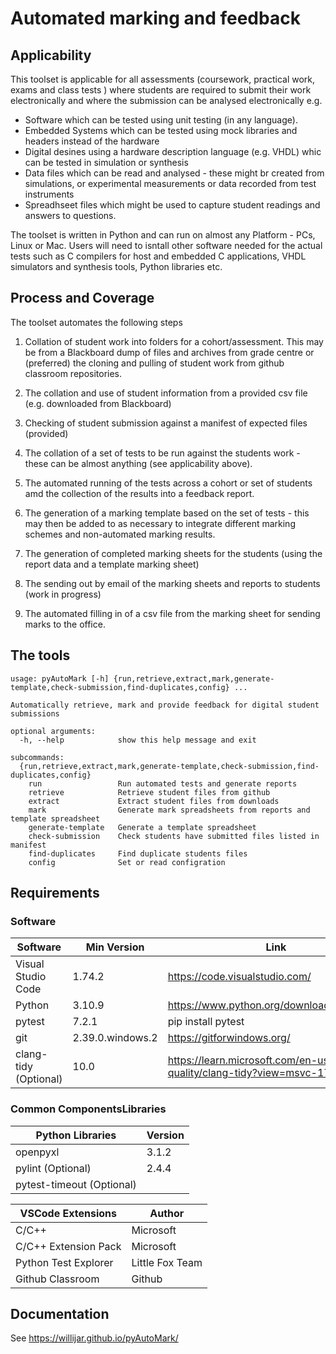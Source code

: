 # Automated marking and feedback

## Applicability

This toolset is applicable for all assessments (coursework, practical work, exams and class tests ) where students
are required to submit their work electronically and where the submission can be analysed electronically e.g.

* Software which can be tested using unit testing (in any language).
* Embedded Systems which can be tested using mock libraries and headers instead of the hardware
* Digital desines using a hardware description language (e.g. VHDL) whic can be tested in simulation or synthesis
* Data files which can be read and analysed - these might br created from simulations, or experimental measurements
  or data recorded from test instruments
* Spreadhseet files which might be used to capture student readings and answers to questions.

The toolset is written in Python and can run on almost any Platform - PCs, Linux or Mac.
Users will need to isntall other software needed for the actual tests such as C compilers
for host and embedded C applications, VHDL simulators and synthesis tools, Python libraries etc.

## Process and Coverage

The toolset automates the following steps

1. Collation of student work into folders for a cohort/assessment.
   This may be from a Blackboard dump of files and archives from grade centre or (preferred)
   the cloning and pulling of student work from github classroom repositories.

2. The collation and use  of student information from a provided csv file (e.g. downloaded from Blackboard)

3. Checking of student submission against a manifest of expected files (provided)

4. The collation of a set of tests to be run against the students work - these can be almost anything (see applicability above).

5. The automated running of the tests across a cohort or set of students amd the collection of the results into a feedback report.

6. The generation of a marking template based on the set of tests - this may then be added
   to as necessary to integrate different marking schemes and non-automated marking results.

7. The generation of completed marking sheets for the students (using the report data and a template marking sheet)

8. The sending out by email of the marking sheets and reports to students (work in progress)

9. The automated filling in of a csv file from the marking sheet for sending marks to the office.

## The tools

    usage: pyAutoMark [-h] {run,retrieve,extract,mark,generate-template,check-submission,find-duplicates,config} ...

    Automatically retrieve, mark and provide feedback for digital student submissions

    optional arguments:
      -h, --help            show this help message and exit

    subcommands:
      {run,retrieve,extract,mark,generate-template,check-submission,find-duplicates,config}
        run                 Run automated tests and generate reports
        retrieve            Retrieve student files from github
        extract             Extract student files from downloads
        mark                Generate mark spreadsheets from reports and template spreadsheet
        generate-template   Generate a template spreadsheet
        check-submission    Check students have submitted files listed in manifest
        find-duplicates     Find duplicate students files
        config              Set or read configration

## Requirements

### Software

| Software                 | Min Version |  Link                                                      |
|--------------------------|-------------|------------------------------------------------------------|
| Visual Studio Code       | 1.74.2      | <https://code.visualstudio.com/> |
| Python                   | 3.10.9      | <https://www.python.org/downloads/windows/>  |
| pytest                   | 7.2.1       | pip install pytest |
| git                      | 2.39.0.windows.2 | <https://gitforwindows.org/> |
| clang-tidy (Optional)    | 10.0        |  <https://learn.microsoft.com/en-us/cpp/code-quality/clang-tidy?view=msvc-170> |

### Common ComponentsLibraries

| Python Libraries         | Version     |
|--------------------------|-------------|
| openpyxl                 | 3.1.2      |
| pylint (Optional)        | 2.4.4       |
| pytest-timeout (Optional)| |

| VSCode Extensions        | Author      |
|--------------------------|-------------|
| C/C++                    | Microsoft   |
| C/C++ Extension Pack     | Microsoft   |
| Python Test Explorer     | Little Fox Team |
| Github Classroom         | Github      |

## Documentation

See <https://willijar.github.io/pyAutoMark/>
